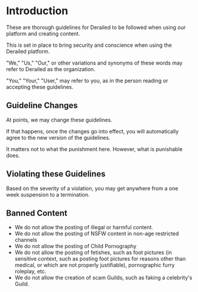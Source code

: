 # Introduction

These are thorough guidelines for Derailed to be followed when using our platform and creating content.

This is set in place to bring security and conscience when using the Derailed platform.

"We," "Us," "Our," or other variations and synonyms of these words may refer to Derailed as the organization.

"You," "Your," "User," may refer to you, as in the person reading or accepting these guidelines.

## Guideline Changes

At points, we may change these guidelines.

If that happens, once the changes go into effect, you will automatically agree to the new version of the guidelines.

It matters not to what the punishment here. However, what is punishable does.

## Violating these Guidelines

Based on the severity of a violation, you may get anywhere from a one week suspension to a termination.

## Banned Content

- We do not allow the posting of illegal or harmful content.
- We do not allow the posting of NSFW content in non-age restricted channels
- We do not allow the posting of Child Pornography
- We do not allow the posting of fetishes, such as foot pictures (in sensitive context, such as posting foot pictures for reasons other than medical, or which are not properly justifiable), pornographic furry roleplay, etc.
- We do not allow the creation of scam Guilds, such as faking a celebrity's Guild.
